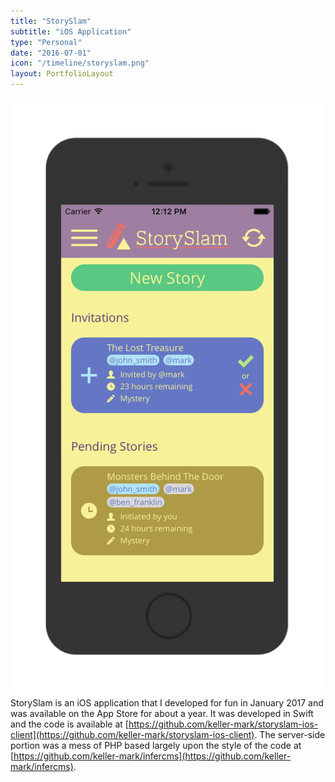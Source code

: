 ```yaml
---
title: "StorySlam"
subtitle: "iOS Application"
type: "Personal"
date: "2016-07-01"
icon: "/timeline/storyslam.png"
layout: PortfolioLayout
---
```

![Screenshot](./screenshot.png)
StorySlam is an iOS application that I developed for fun in January 2017 and was available on the App Store for about a year. It was developed in Swift and the code is available at [https://github.com/keller-mark/storyslam-ios-client](https://github.com/keller-mark/storyslam-ios-client). The server-side portion was a mess of PHP based largely upon the style of the code at [https://github.com/keller-mark/infercms](https://github.com/keller-mark/infercms).